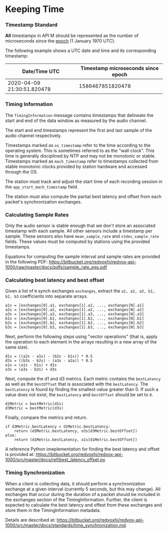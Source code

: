 # Keeping Time

### Timestamp Standard

__All__ timestamps in API M should be represented as the number of microseconds since the [epoch](https://en.wikipedia.org/wiki/Unix_time) (1 January 1970 UTC).

The following example shows a UTC date and time and its corresponding timestamp:

|Date/Time UTC | Timestamp microseconds since epoch |
|---|---|
|2020-04-09 21:30:51.820478 | 1586467851820478 |

### Timing Information

The `TimingInformation` message contains timestamps that delineate the start and end of the data window as measured by the audio channel. 

The start and end timestamps represent the first and last sample of the audio channel respectively.

Timestamps marked as `os_timestamp` refer to the time according to the operating system. This is sometimes referred to as the "wall clock". This time is generally disciplined by NTP and may not be monotonic or stable. Timestamps marked as `mach_timestamp` refer to timestamps collected from stable monotonic clocks provided by station hardware and accessed through the OS.  

The station must track and adjust the start time of each recording session in the `app_start_mach_timestamp` field.

The station must also compute the partial best latency and offset from each packet's synchronization exchanges.

### Calculating Sample Rates

Only the audio sensor is stable enough that we don't store an associated timestamp with each sample. All other sensors include a timestamp per sample. These sensors also have `mean_sample_rate` and `stdev_sample_rate` fields. These values must be computed by stations using the provided timestamps. 

Equations for computing the sample interval and sample rates are provided in the following PDF: https://bitbucket.org/redvoxhi/redvox-api-1000/raw/master/docs/pdfs/sample_rate_eqs.pdf

### Calculating best latency and best offset

Given a list of `N` synch exchanges `exchanges`, extract the `a1, a2, a3, b1, b2, b3` coefficients into separate arrays.

```
a1s = [exchanges[0].a1, exchanges[1].a1, ..., exchanges[N].a1]
a2s = [exchanges[0].a2, exchanges[1].a2, ..., exchanges[N].a2]
a3s = [exchanges[0].a3, exchanges[1].a3, ..., exchanges[N].a3]
b1s = [exchanges[0].b1, exchanges[1].b1, ..., exchanges[N].b1]
b2s = [exchanges[0].b2, exchanges[1].b2, ..., exchanges[N].b2]
b3s = [exchanges[0].b3, exchanges[1].b3, ..., exchanges[N].b3]
```

Next, perform the following steps using "vector operations" (that is, apply the operation to each element in the arrays resulting in a new array of the same size).

```
d1s = ((a2s - a1s) - (b2s - b1s)) * 0.5
d3s = ((b3s - b2s) - (a3s - a2a)) * 0.5
o1s = (a1s - b1s) + d1s
o3s = (a3s - b3s) + d3s
```

Next, compute the d1 and d3 metrics. Each metric contains the `bestLatency` as well as the `bestOffset` that is associated with the `bestLatency`. The `bestLatency` is found by finding the smallest value greater than 0. If such a value does not exist, the `bestLatency` and `bestOffset` should be set to `0`. 

```
d1Metric = bestMetric(d1s)
d3Metric = bestMetric(d3s)
```

Finally, compare the metrics and return.

```
if d3Metric.bestLatency < d1Metric.bestLatency:
    return (d3Metric.bestLatency, o3s[d3Metric.bestOffset])
else:
    return (d1Metric.bestLatency, o1s[d1Metric.bestOffset])
```

A reference Python imeplementation for finding the best latency and offset is provided at: https://bitbucket.org/redvoxhi/redvox-api-1000/src/master/docs/ref/best_latency_offset.py

### Timing Synchronization

When a client is collecting data, it should perform a synchronization exchange at a given interval (currently 5 seconds, but this may change). All exchanges that occur during the duration of a packet should be included in the exchanges section of the TimingInformation. Further, the client is expected to calculate the best latency and offest from these exchanges and store them in the TimingInformation metadata.

Details are described at: https://bitbucket.org/redvoxhi/redvox-api-1000/src/master/docs/standards/time_synchronization.md.
